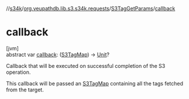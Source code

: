 //[s34k](../../../index.md)/[org.veupathdb.lib.s3.s34k.requests](../index.md)/[S3TagGetParams](index.md)/[callback](callback.md)

# callback

[jvm]\
abstract var [callback](callback.md): ([S3TagMap](../../org.veupathdb.lib.s3.s34k.fields.tags/-s3-tag-map/index.md)) -&gt; [Unit](https://kotlinlang.org/api/latest/jvm/stdlib/kotlin/-unit/index.html)?

Callback that will be executed on successful completion of the S3 operation.

This callback will be passed an [S3TagMap](../../org.veupathdb.lib.s3.s34k.fields.tags/-s3-tag-map/index.md) containing all the tags fetched from the target.
